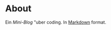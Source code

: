 # About

Ein *Mini-Blog* \"uber coding. In [Markdown](https://guides.github.com/features/mastering-markdown/) format.

